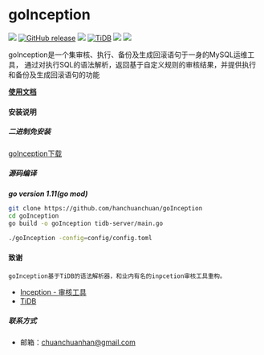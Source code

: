 # goInception

[![](https://img.shields.io/travis/hanchuanchuan/goInception.svg)](https://travis-ci.org/hanchuanchuan/goInception)
[![GitHub release](https://img.shields.io/github/release-pre/hanchuanchuan/goInception.svg?style=brightgreen)](https://github.com/hanchuanchuan/goInception/releases)
[![](https://img.shields.io/badge/go-1.11-brightgreen.svg)](https://golang.org/dl/)
[![TiDB](https://img.shields.io/badge/TiDB-v2.1.1-brightgreen.svg)](https://github.com/pingcap/tidb)
![](https://img.shields.io/github/downloads/hanchuanchuan/goInception/total.svg)
![](https://img.shields.io/github/license/hanchuanchuan/goInception.svg)


goInception是一个集审核、执行、备份及生成回滚语句于一身的MySQL运维工具， 通过对执行SQL的语法解析，返回基于自定义规则的审核结果，并提供执行和备份及生成回滚语句的功能

**[使用文档](https://hanchuanchuan.github.io/goInception/)**



#### 安装说明

##### 二进制免安装

[goInception下载](https://github.com/hanchuanchuan/goInception/releases)

##### 源码编译

***go version 1.11(go mod)***

```bash
git clone https://github.com/hanchuanchuan/goInception
cd goInception
go build -o goInception tidb-server/main.go

./goInception -config=config/config.toml
```

#### 致谢
    goInception基于TiDB的语法解析器，和业内有名的inpcetion审核工具重构。
- [Inception - 审核工具](https://github.com/hanchuanchuan/inception)
- [TiDB](https://github.com/pingcap/tidb)

##### 联系方式
- 邮箱：chuanchuanhan@gmail.com
